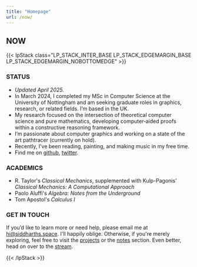 ```yaml
---
title: "Homepage"
url: /now/
---
```


## NOW

{{< lpStack class="LP_STACK_INTER_BASE LP_STACK_EDGEMARGIN_BASE LP_STACK_EDGEMARGIN_NOBOTTOMEDGE" >}}

<div>

### STATUS

- _Updated April 2025._
- In March 2024, I completed my MSc in Computer Science at the University of Nottingham and am seeking graduate roles in graphics, research, or related fields. I’m based in the UK.
- My research focused on the intersection of theoretical computer science and pure mathematics, developing computer‑aided proofs within a constructive reasoning framework. 
- I’m passionate about computer graphics and working on a state of the art pathtracer (currently on hold).
- Recently, I’ve been reading, painting, and making music in my free time.
- Find me on [github](https://github.com/essentialblend), [twitter](https://x.com/essentialblend).

</div>

<div>

### ACADEMICS

- R. Taylor's _Classical Mechanics_, supplemented with Kulp-Pagonis' _Classical Mechanics: A Computational Approach_
- Paolo Aluffi's _Algebra: Notes from the Underground_
- Tom Apostol's _Calculus I_

</div>

<div>

### GET IN TOUCH

If you’d like to learn more or need help, please email me at hi@siddharths.space. I'll happily oblige. Otherwise, if you're merely exploring, feel free to visit the [projects](/projects) or the [notes](/notes) section. Even better, head on over to the [stream](/stream).

</div>


{{< /lpStack >}}